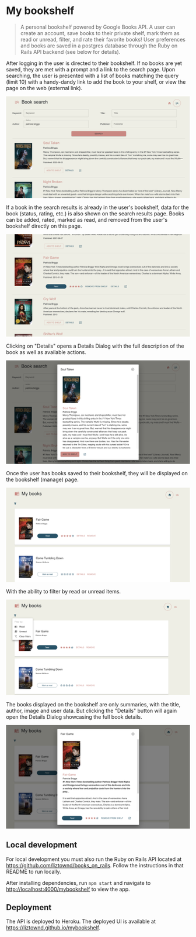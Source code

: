 # My bookshelf

> A personal bookshelf powered by Google Books API.
> A user can create an account, save books to their private shelf, mark them as read or unread, filter, and rate their favorite books! User preferences and books are saved in a postgres database through the Ruby on Rails API backend (see below for details).

After logging in the user is directed to their bookshelf. If no books are yet saved, they are met with a prompt and a link to the search page. Upon searching, the user is presented with a list of books matching the query (limit 10) with a handy-dandy link to add the book to your shelf, or view the page on the web (external link).

<img src="./public/readmeAssets/search-results.png">

If a book in the search results is already in the user's bookshelf, data for the book (status, rating, etc.) is also shown on the search results page. Books can be added, rated, marked as read, and removed from the user's bookshelf directly on this page.

<img src="./public/readmeAssets/search-read.png">

Clicking on "Details" opens a Details Dialog with the full description of the book as well as available actions.

<img src="./public/readmeAssets/search-detail.png">

Once the user has books saved to their bookshelf, they will be displayed on the bookshelf (manage) page.

<img src="./public/readmeAssets/bookshelf.png">

With the ability to filter by read or unread items.

<img src="./public/readmeAssets/filter.png">

The books displayed on the bookshelf are only summaries, with the title, author, image and user data. But clicking the "Details" button will again open the Details Dialog showcasing the full book details.

<img src="./public/readmeAssets/bookshelf-details.png">

## Local development

For local development you must also run the Ruby on Rails API located at <a href="https://github.com/liztownd/books_on_rails">https://github.com/liztownd/books_on_rails</a>. Follow the instructions in that README to run locally.

After installing dependencies, run `npm start` and navigate to <a href="http://localhost:4000/mybookshelf">http://localhost:4000/mybookshelf</a> to view the app.

## Deployment

The API is deployed to Heroku. The deployed UI is available at <a href="https://liztownd.github.io/mybookshelf">https://liztownd.github.io/mybookshelf</a>.
